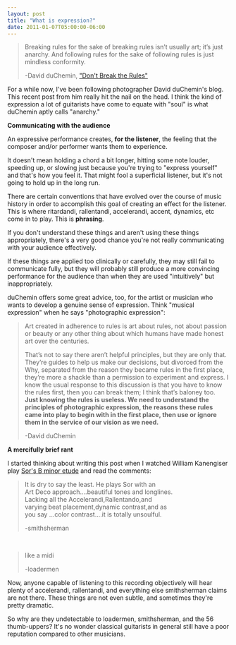 ```yaml
---
layout: post
title: "What is expression?"
date: 2011-01-07T05:00:00-06:00
---
```


> Breaking rules for the sake of breaking rules isn’t usually art; it’s just anarchy. And following rules for the sake of following rules is just mindless conformity.
> 
> -David duChemin, <a href="http://www.pixelatedimage.com/blog/2011/01/dont-break-the-rules/">"Don't Break the Rules"</a>
 

For a while now, I've been following photographer David duChemin's blog. This recent post from him really hit the nail on the head. I think the kind of expression a lot of guitarists have come to equate with "soul" is what duChemin aptly calls "anarchy."

**Communicating with the audience**

An expressive performance creates, **for the listener**, the feeling that the composer and/or performer wants them to experience.

It doesn't mean holding a chord a bit longer, hitting some note louder, speeding up, or slowing just because you're trying to "express yourself" and that's how you feel it. That might fool a superficial listener, but it's not going to hold up in the long run.

There are certain conventions that have evolved over the course of music history in order to accomplish this goal of creating an effect for the listener. This is where ritardandi, rallentandi, accelerandi, accent, dynamics, etc come in to play. This is **phrasing**.

If you don't understand these things and aren't using these things appropriately, there's a very good chance you're not really communicating with your audience effectively.

If these things are applied too clinically or carefully, they may still fail to communicate fully, but they will probably still produce a more convincing performance for the audience than when they are used "intuitively" but inappropriately. 

duChemin offers some great advice, too, for the artist or musician who wants to develop a genuine sense of expression. Think "musical expression" when he says "photographic expression":

> Art created in adherence to rules is art about rules, not about passion or beauty or any other thing about which humans have made honest art over the centuries. 
>
> That’s not to say there aren’t helpful principles, but they are only that. They’re guides to help us make our decisions, but divorced from the Why, separated from the reason they became rules in the first place, they’re more a shackle than a permission to experiment and express. I know the usual response to this discussion is that you have to know the rules first, then you can break them; I think that’s baloney too. **Just knowing the rules is useless. We need to understand the principles of photographic expression, the reasons these rules came into play to begin with in the first place, then use or ignore them in the service of our vision as we need.**
>
>  -David duChemin

**A mercifully brief rant**

I started thinking about writing this post when I watched William Kanengiser play <a href="http://www.youtube.com/watch?v=yiIjg_Gw98c">Sor's B minor etude</a> and read the comments:

> It is dry to﻿ say the least. He plays Sor with an  
> Art Deco approach....beautiful tones and longlines.  
> Lacking all the Accelerandi,Rallentando,and  
> varying beat placement,dynamic contrast,and as  
> you say ...color contrast....it is totally unsoulful.  
>
> -smithsherman 

<br/>

> like a midi  
>
> -loadermen

Now, anyone capable of listening to this recording objectively will hear plenty of accelerandi,  rallentandi, and everything else smithsherman claims are not there. These things are not even subtle, and sometimes they're pretty dramatic. 

So why are they undetectable to loadermen, smithsherman, and the 56 thumb-uppers? It's no wonder classical guitarists in general still have a poor reputation compared to other musicians. 

